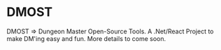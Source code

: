 # DMOST
DMOST => Dungeon Master Open-Source Tools.  A .Net/React Project to make DM'ing easy and fun. More details to come soon.
